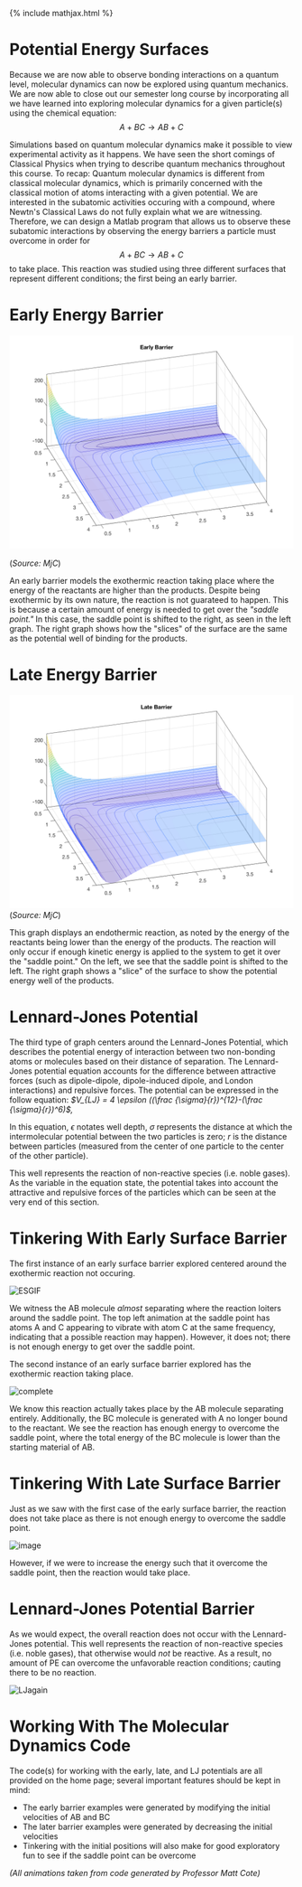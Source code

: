 {% include mathjax.html %}

# Potential Energy Surfaces 

Because we are now able to observe bonding interactions on a quantum level, molecular dynamics can now be explored using quantum mechanics. We are now able to close out our semester long course by incorporating all we have learned into exploring molecular dynamics for a given particle(s) using the chemical equation: $$A + BC \rightarrow AB + C$$

Simulations based on quantum molecular dynamics make it possible to view experimental activity as it happens. We have seen the short comings of Classical Physics when trying to describe quantum mechanics throughout this course. To recap: Quantum molecular dynamics is  different from classical molecular dynamics, which is primarily concerned with the classical motion of atoms interacting with a given potential. We are interested in the subatomic activities occuring with a compound, where Newtn's Classical Laws do not fully explain what we are witnessing. Therefore, we can design a Matlab program that allows us to observe these subatomic interactions by observing the energy barriers a particle must overcome in order for $$A + BC \rightarrow AB + C$$ to take place. This reaction was studied using three different surfaces that represent different conditions; the first being an early barrier.


# Early Energy Barrier

![early barrier image](/EarlyBarrier.png)

(*Source: MjC*)

An early barrier models the exothermic reaction taking place where the energy of the reactants are higher than the products. Despite being exothermic by its own nature, the reaction is not guarateed to happen. This is because a certain amount of energy is needed to get over the *"saddle point."* In this case, the saddle point is shifted to the right, as seen in the left graph. The right graph shows how the "slices" of the surface are the same as the potential well of binding for the products.


# Late Energy Barrier 

![late barrier image](/LateBarrier.png)
(*Source: MjC*)

This graph displays an endothermic reaction, as noted by the energy of the reactants being lower than the energy of the products.  The reaction will only occur if enough kinetic energy is applied to the system to get it over the "saddle point." On the left, we see that the saddle point is shifted to the left. The right graph shows a "slice" of the surface to show the potential energy well of the products.


# Lennard-Jones Potential

The third type of graph centers around the Lennard-Jones Potential, which describes the potential energy of interaction between two non-bonding atoms or molecules based on their distance of separation. The Lennard-Jones potential equation accounts for the difference between attractive forces (such as dipole-dipole, dipole-induced dipole, and London interactions) and repulsive forces. The potential can be expressed in the follow equation: *$V_{LJ} = 4 \epsilon ((\frac {\sigma}{r})^{12}-(\frac {\sigma}{r})^6)$,*

In this equation, $\epsilon$ notates well depth, $\sigma$ represents the distance at which the intermolecular potential between the two particles is zero; $r$ is the distance between particles (measured from the center of one particle to the center of the other particle). 

This well represents the reaction of non-reactive species (i.e. noble gases). As the variable in the equation state, the potential takes into account the attractive and repulsive forces of the particles which can be seen at the very end of this section.

# Tinkering With Early Surface Barrier

The first instance of an early surface barrier explored centered around the exothermic reaction not occuring. 

![ESGIF](/EBNoRxn.gif)

We witness the AB molecule *almost* separating where the reaction loiters around the saddle point. The top left animation at the saddle point has atoms A and C appearing to vibrate with atom C at the same frequency, indicating that a possible reaction may happen). However, it does not; there is not enough energy to get over the saddle point. 

The second instance of an early surface barrier explored has the exothermic reaction taking place.

![complete](/EBRxnOccurs.gif)

We know this reaction actually takes place by the AB molecule separating entirely. Additionally, the BC molecule is generated with A no longer bound to the reactant. We see the reaction has enough energy to overcome the saddle point, where the total energy of the BC molecule is lower than the starting material of AB.


# Tinkering With Late Surface Barrier

Just as we saw with the first case of the early surface barrier, the reaction does not take place as there is not enough energy to overcome the saddle point. 

![image](/LBNoRxn.gif)

However, if we were to increase the energy such that it overcome the saddle point, then the reaction would take place.

# Lennard-Jones Potential Barrier

As we would expect, the overall reaction does not occur with the Lennard-Jones potential. This well represents the reaction of non-reactive species (i.e. noble gases), that otherwise would *not* be reactive. As a result, no amount of PE can overcome the unfavorable reaction conditions; cauting there to be no reaction.

![LJagain](/LJPot.gif)


# Working With The Molecular Dynamics Code

The code(s) for working with the early, late, and LJ potentials are all provided on the home page; several important features should be kept in mind:
* The early barrier examples were generated by modifying the initial velocities of AB and BC
* The later barrier examples were generated by decreasing the initial velocities
* Tinkering with the initial positions will also make for good exploratory fun to see if the saddle point can be overcome

*(All animations taken from code generated by Professor Matt Cote)*




